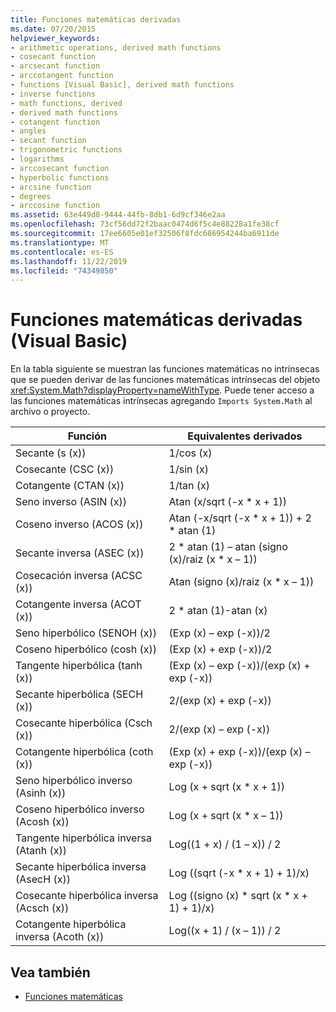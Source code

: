 ```yaml
---
title: Funciones matemáticas derivadas
ms.date: 07/20/2015
helpviewer_keywords:
- arithmetic operations, derived math functions
- cosecant function
- arcsecant function
- arccotangent function
- functions [Visual Basic], derived math functions
- inverse functions
- math functions, derived
- derived math functions
- cotangent function
- angles
- secant function
- trigonometric functions
- logarithms
- arccosecant function
- hyperbolic functions
- arcsine function
- degrees
- arccosine function
ms.assetid: 63e449d8-9444-44fb-8db1-6d9cf346e2aa
ms.openlocfilehash: 73cf56dd72f2baac0474d6f5c4e88228a1fe38cf
ms.sourcegitcommit: 17ee6605e01ef32506f8fdc686954244ba6911de
ms.translationtype: MT
ms.contentlocale: es-ES
ms.lasthandoff: 11/22/2019
ms.locfileid: "74349850"
---
```

# <a name="derived-math-functions-visual-basic"></a>Funciones matemáticas derivadas (Visual Basic)
En la tabla siguiente se muestran las funciones matemáticas no intrínsecas que se pueden derivar de las funciones matemáticas intrínsecas del objeto <xref:System.Math?displayProperty=nameWithType>. Puede tener acceso a las funciones matemáticas intrínsecas agregando `Imports System.Math` al archivo o proyecto.  
  
|Función|Equivalentes derivados|  
|--------------|-------------------------|  
|Secante (s (x))|1/cos (x)|  
|Cosecante (CSC (x))|1/sin (x)|  
|Cotangente (CTAN (x))|1/tan (x)|  
|Seno inverso (ASIN (x))|Atan (x/sqrt (-x * x + 1))|  
|Coseno inverso (ACOS (x))|Atan (-x/sqrt (-x * x + 1)) + 2 \* atan (1)|  
|Secante inversa (ASEC (x))|2 * atan (1) – atan (signo (x)/raiz (x \* x – 1))|  
|Cosecación inversa (ACSC (x))|Atan (signo (x)/raiz (x * x – 1))|  
|Cotangente inversa (ACOT (x))|2 * atan (1)-atan (x)|  
|Seno hiperbólico (SENOH (x))|(Exp (x) – exp (-x))/2|  
|Coseno hiperbólico (cosh (x))|(Exp (x) + exp (-x))/2|  
|Tangente hiperbólica (tanh (x))|(Exp (x) – exp (-x))/(exp (x) + exp (-x))|  
|Secante hiperbólica (SECH (x))|2/(exp (x) + exp (-x))|  
|Cosecante hiperbólica (Csch (x))|2/(exp (x) – exp (-x))|  
|Cotangente hiperbólica (coth (x))|(Exp (x) + exp (-x))/(exp (x) – exp (-x))|  
|Seno hiperbólico inverso (Asinh (x))|Log (x + sqrt (x * x + 1))|  
|Coseno hiperbólico inverso (Acosh (x))|Log (x + sqrt (x * x – 1))|  
|Tangente hiperbólica inversa (Atanh (x))|Log((1 + x) / (1 – x)) / 2|  
|Secante hiperbólica inversa (AsecH (x))|Log ((sqrt (-x * x + 1) + 1)/x)|  
|Cosecante hiperbólica inversa (Acsch (x))|Log ((signo (x) * sqrt (x \* x + 1) + 1)/x)|  
|Cotangente hiperbólica inversa (Acoth (x))|Log((x + 1) / (x – 1)) / 2|  
  
## <a name="see-also"></a>Vea también

- [Funciones matemáticas](../../../visual-basic/language-reference/functions/math-functions.md)
